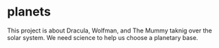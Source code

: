 # planets

This project is about Dracula, Wolfman, and The Mummy taknig over the solar system. We need science to help us choose a planetary base.
